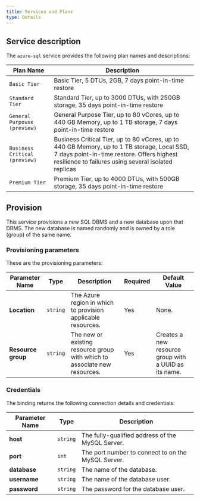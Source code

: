 ```yaml
---
title: Services and Plans
type: Details
---
```


## Service description

The `azure-sql` service provides the following plan names and descriptions:

| Plan Name | Description |
|-----------|-------------|
| `Basic Tier` | Basic Tier, 5 DTUs, 2GB, 7 days point-in-time restore |
| `Standard Tier` | Standard Tier, up to 3000 DTUs, with 250GB storage, 35 days point-in-time restore |
| `General Purpouse (preview)` | General Purpose Tier, up to 80 vCores, up to 440 GB Memory, up to 1 TB storage, 7 days point-in-time restore |
| `Business Critical (preview)` | Business Critical Tier, up to 80 vCores, up to 440 GB Memory, up to 1 TB storage, Local SSD, 7 days point-in-time restore. Offers highest resilience to failures using several isolated replicas |
| `Premium Tier` | Premium Tier, up to 4000 DTUs, with 500GB storage, 35 days point-in-time restore |

## Provision

This service provisions a new SQL DBMS and a new database upon that DBMS. The new
database is named randomly and is owned by a role (group) of the same name.

### Provisioning parameters

These are the provisioning parameters:

| Parameter Name | Type | Description | Required | Default Value |
|----------------|------|-------------|----------|---------------|
| **Location** | `string` | The Azure region in which to provision applicable resources. | Yes | None. |
| **Resource group** | `string` | The new or existing resource group with which to associate new resources. | Yes | Creates a new resource group with a UUID as its name. |

### Credentials

The binding returns the following connection details and credentials:

| Parameter Name | Type | Description |
|----------------|------|-------------|
| **host** | `string` | The fully-qualified address of the MySQL Server. |
| **port** | `int	` | The port number to connect to on the MySQL Server. |
| **database** | `string` | The name of the database. |
| **username** | `string` | The name of the database user. |
| **password** | `string` | The password for the database user. |
